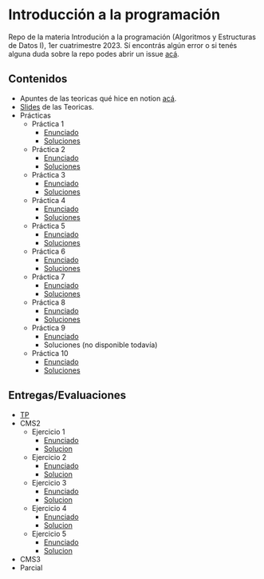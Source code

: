# Introducción a la programación
Repo de la materia Introdución a la programación (Algoritmos y Estructuras de Datos I), 1er cuatrimestre 2023.
Sí encontrás algún error o si tenés alguna duda sobre la repo podes abrir un issue [acá](https://github.com/Luloide/IP/issues).
## Contenidos
- Apuntes de las teoricas qué hice en notion [acá](https://yielding-eyeliner-2a6.notion.site/9bd81790733c47bdb6162a3989ffc236?v=7504303d05bb4b86910f032f33b540c4).
- [Slides](Teoricas/Slides) de las Teoricas.
- Prácticas
  - Práctica 1
    - [Enunciado](https://github.com/Luloide/IP/blob/11b580362e9da9a4d3a430d69697bed7e8a1ca92/Practicas/Enunciados/Practica%201%20-%20Logica.pdf)
    - [Soluciones](https://github.com/Luloide/IP/blob/main/Practicas/Soluciones/Practica%201.pdf)
  - Práctica 2
    - [Enunciado](https://github.com/Luloide/IP/blob/11b580362e9da9a4d3a430d69697bed7e8a1ca92/Practicas/Enunciados/practica%202%20-especificacion.pdf)
    - [Soluciones](https://github.com/Luloide/IP/blob/main/Practicas/Soluciones/Practica2.pdf)
  - Práctica 3
    - [Enunciado](https://github.com/Luloide/IP/blob/11b580362e9da9a4d3a430d69697bed7e8a1ca92/Practicas/Enunciados/Practica%203%20-%20Introducci%C3%B3n%20a%20Haskell.pdf)
    - [Soluciones](Practicas/Soluciones/Practica3.hs)
  - Práctica 4
    - [Enunciado](https://github.com/Luloide/IP/blob/11b580362e9da9a4d3a430d69697bed7e8a1ca92/Practicas/Enunciados/Practica%204%20-%20Recursi%C3%B3n%20sobre%20enteros.pdf)
    - [Soluciones](Practicas/Soluciones/Practica4.hs)
  - Práctica 5
    - [Enunciado](https://github.com/Luloide/IP/blob/11b580362e9da9a4d3a430d69697bed7e8a1ca92/Practicas/Enunciados/Pr%C3%A1ctica%205%20-%20Recursi%C3%B3n%20sobre%20listas.pdf)
    - [Soluciones](Practicas/Soluciones/practica5.hs)
  - Práctica 6
    - [Enunciado](https://github.com/Luloide/IP/blob/main/Practicas/Enunciados/Practica%206%20-%20Testing%20de%20caja%20negra.pdf)
    - [Soluciones](Practicas/Soluciones/Practica6.hs)
  - Práctica 7
    - [Enunciado](https://github.com/Luloide/IP/blob/main/Practicas/Enunciados/practica%207%20-%20Intro%20a%20Python.pdf)
    - [Soluciones](Practicas/Soluciones/practica7.py)
  - Práctica 8
    - [Enunciado](https://github.com/Luloide/IP/blob/main/Practicas/Enunciados/Practica%208%20-%20Funciones%20sobre%20listas.pdf)
    - [Soluciones](Practicas/Soluciones/practica8.py)
  - Práctica 9
    - [Enunciado](https://github.com/Luloide/IP/blob/main/Practicas/Enunciados/Practica%209%20-%20Testing%20de%20caja%20blanca.pdf)
    - Soluciones (no disponible todavía)
  - Práctica 10
     - [Enunciado](https://github.com/Luloide/IP/blob/main/Practicas/Enunciados/Practica%2010%20-%20Archivos%2C%20Pilas%2C%20Colas%20y%20Diccionarios.pdf)
     - [Soluciones](Practicas/Soluciones/practica10/practica10.py)
## Entregas/Evaluaciones
- [TP](/TP)
- CMS2 
  - Ejercicio 1
    - [Enunciado](https://github.com/Luloide/IP/blob/private/CMS/Ejercicio%201/Ej1-PiedraPapelTijera%20(es).pdf)
    - [Solucion](https://github.com/Luloide/IP/blob/private/CMS/Ejercicio%201/quienGana.py)
  - Ejercicio 2
    - [Enunciado](https://github.com/Luloide/IP/blob/private/CMS/Ejercicio%202/fibonacciNoRecusrivo.py)
    - [Solucion](https://github.com/Luloide/IP/blob/private/CMS/Ejercicio%202/fibonacciNoRecusrivo.py)
  - Ejercicio 3
    - [Enunciado](https://github.com/Luloide/IP/blob/private/CMS/Ejercicio%203/Ej3-MesetaMasLarga%20(es).pdf)
    - [Solucion](https://github.com/Luloide/IP/blob/private/CMS/Ejercicio%203/mesetaMasLarga.py)
  - Ejercicio 4
    - [Enunciado](https://github.com/Luloide/IP/blob/private/CMS/Ejercicio%204/Ej4-FilasParecidas%20(es).pdf)
    - [Solucion](https://github.com/Luloide/IP/blob/private/CMS/Ejercicio%204/filasParecidas.py)
  - Ejercicio 5   
    - [Enunciado](https://github.com/Luloide/IP/blob/private/CMS/Ejercicio%205/Ej5-SePuedeLlegar%20(es).pdf)
    - [Solucion](https://github.com/Luloide/IP/blob/private/CMS/Ejercicio%205/sePuedeLlegar.py)
- CMS3
- Parcial
 

